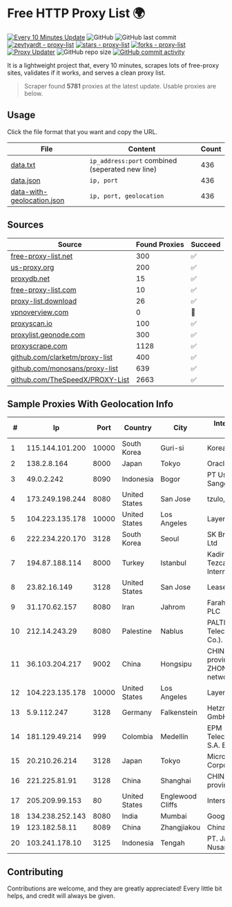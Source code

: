
# Free HTTP Proxy List 🌍

[![Every 10 Minutes Update](https://github.com/mertguvencli/http-proxy-list/actions/workflows/main.yml/badge.svg?branch=main)](https://github.com/mertguvencli/http-proxy-list/actions/workflows/main.yml)
![GitHub](https://img.shields.io/github/license/mertguvencli/http-proxy-list)
![GitHub last commit](https://img.shields.io/github/last-commit/mertguvencli/http-proxy-list)
[![zevtyardt - proxy-list](https://img.shields.io/static/v1?label=zevtyardt&message=proxy-list&color=blue&logo=github)](https://github.com/zevtyardt/proxy-list "Go to GitHub repo")
[![stars - proxy-list](https://img.shields.io/github/stars/zevtyardt/proxy-list?style=social)](https://github.com/zevtyardt/proxy-list)
[![forks - proxy-list](https://img.shields.io/github/forks/zevtyardt/proxy-list?style=social)](https://github.com/zevtyardt/proxy-list)
[![Proxy Updater](https://github.com/zevtyardt/proxy-list/workflows/Proxy%20Updater/badge.svg)](https://github.com/zevtyardt/proxy-list/actions?query=workflow:"Proxy+Updater")
![GitHub repo size](https://img.shields.io/github/repo-size/zevtyardt/proxy-list)
[![GitHub commit activity](https://img.shields.io/github/commit-activity/m/zevtyardt/proxy-list?logo=commits)](https://github.com/zevtyardt/proxy-list/commits/main)

It is a lightweight project that, every 10 minutes, scrapes lots of free-proxy sites, validates if it works, and serves a clean proxy list.

> Scraper found **5781** proxies at the latest update. Usable proxies are below.

## Usage

Click the file format that you want and copy the URL.

|File|Content|Count|
|----|-------|-----|
|[data.txt](https://raw.githubusercontent.com/mertguvencli/http-proxy-list/main/proxy-list/data.txt)|`ip_address:port` combined (seperated new line)|436|
|[data.json](https://raw.githubusercontent.com/mertguvencli/http-proxy-list/main/proxy-list/data.json)|`ip, port`|436|
|[data-with-geolocation.json](https://raw.githubusercontent.com/mertguvencli/http-proxy-list/main/proxy-list/data-with-geolocation.json)|`ip, port, geolocation`|436|

## Sources

|Source|Found Proxies|Succeed|
|------|-------------|-------|
|[free-proxy-list.net](https://free-proxy-list.net)|300|✅|
|[us-proxy.org](https://www.us-proxy.org)|200|✅|
|[proxydb.net](http://proxydb.net)|15|✅|
|[free-proxy-list.com](https://free-proxy-list.com/?page=&port=&type%5B%5D=http&type%5B%5D=https&up_time=0&search=Search)|10|✅|
|[proxy-list.download](https://www.proxy-list.download/HTTP)|26|✅|
|[vpnoverview.com](https://vpnoverview.com/privacy/anonymous-browsing/free-proxy-servers)|0|🚫|
|[proxyscan.io](https://www.proxyscan.io)|100|✅|
|[proxylist.geonode.com](https://proxylist.geonode.com/api/proxy-list?limit=300&page=1&sort_by=lastChecked&sort_type=desc&protocols=http,https)|300|✅|
|[proxyscrape.com](https://api.proxyscrape.com/v2/?request=displayproxies&protocol=http&timeout=10000&country=all&ssl=all&anonymity=all)|1128|✅|
|[github.com/clarketm/proxy-list](https://raw.githubusercontent.com/clarketm/proxy-list/master/proxy-list-raw.txt)|400|✅|
|[github.com/monosans/proxy-list](https://raw.githubusercontent.com/monosans/proxy-list/main/proxies/http.txt)|639|✅|
|[github.com/TheSpeedX/PROXY-List](https://raw.githubusercontent.com/TheSpeedX/PROXY-List/master/http.txt)|2663|✅|


## Sample Proxies With Geolocation Info

|#|Ip|Port|Country|City|Internet Service Provider|
|-|--|----|-------|----|-------------------------|
|1|115.144.101.200|10000|South Korea|Guri-si|Korea Telecom|
|2|138.2.8.164|8000|Japan|Tokyo|Oracle Corporation|
|3|49.0.2.242|8090|Indonesia|Bogor|PT Usaha Adi Sanggoro|
|4|173.249.198.244|8080|United States|San Jose|tzulo, inc.|
|5|104.223.135.178|10000|United States|Los Angeles|LayerHost|
|6|222.234.220.170|3128|South Korea|Seoul|SK Broadband Co Ltd|
|7|194.87.188.114|8000|Turkey|Istanbul|Kadir Huseyin Tezcan Nosspeed Internet Teknolojileri|
|8|23.82.16.149|3128|United States|San Jose|Leaseweb USA, Inc.|
|9|31.170.62.157|8080|Iran|Jahrom|Farahoosh Dena PLC|
|10|212.14.243.29|8080|Palestine|Nablus|PALTEL (Palestine Telecommunications Co.).|
|11|36.103.204.217|9002|China|Hongsipu|CHINANET NINGXIA province ZHONGWEI IDC network|
|12|104.223.135.178|10000|United States|Los Angeles|LayerHost|
|13|5.9.112.247|3128|Germany|Falkenstein|Hetzner Online GmbH|
|14|181.129.49.214|999|Colombia|Medellín|EPM Telecomunicaciones S.A. E.S.P.|
|15|20.210.26.214|3128|Japan|Tokyo|Microsoft Corporation|
|16|221.225.81.91|3128|China|Shanghai|CHINANET jiangsu province network|
|17|205.209.99.153|80|United States|Englewood Cliffs|Interserver, Inc|
|18|134.238.252.143|8080|India|Mumbai|Google LLC|
|19|123.182.58.11|8089|China|Zhangjiakou|Chinanet|
|20|103.241.178.10|3125|Indonesia|Tengah|PT. Java Digital Nusantara|



## Contributing

Contributions are welcome, and they are greatly appreciated! Every
little bit helps, and credit will always be given.

